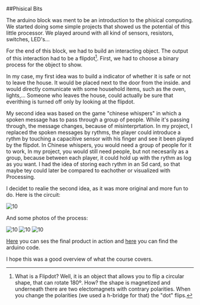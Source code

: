 ##Phisical Bits

The arduino block was ment to be an introduction to the phisical computing. We started doing some simple projects that showed us the potential of this little processor.
We played around with all kind of sensors, resistors, switches, LED's...

For the end of this block, we had to build an interacting object. The output of this interaction had to be a flipdot[^flipdot]. First, we had to choose a binary process for the object to show. 

In my case, my first idea was to build a indicator of whether it is safe or not to leave the house. It would be placed next to the door from the inside.
and would directly comunicate with some household items, such as the oven, lights,... Someone who leaves the house, could actually be sure that everithing is turned off only by looking at the flipdot. 

My second idea was based on the game "chinese whispers" in which a spoken message has to pass through a group of people. While it's passing through, the message changes, because of misinterprtation.
In my project, I replaced the spoken messages by rythms, the player could introduce a rythm by touching a capacitive sensor with his finger and see it been played by the flipdot. In Chinese whispers, you would need a group of people for it to work, In my project, you would still need people, but not necesarily as a group, because between each player, it could hold up with the rythm as log as you want. I had the idea of storing each rythm in an Sd card, so that maybe tey could later be compared to eachother or visualized with Processing.

I decidet to realie the second idea, as it was more original and more fun to do.
Here is the circuit:

![10](http://i.imgur.com/aYH1kDb.png)

And some photos of the process:

![10](http://i.imgur.com/BJA2bXx.jpg)
![10](http://i.imgur.com/GkKHdmk.jpg)
![10](http://i.imgur.com/rn0b2Dt.jpg)

[Here][link5] you can ses the final product in action and [here][link6] you can find the arduino code.

I hope this was a good overview of what the course covers.



[link1]: https://github.com/varusgarcia/Input-Output/blob/master/Algorythm/Algorythm.pde
[link2]: https://docs.google.com/forms/d/1PAwjxJQz2l65CJPxiWn2zA7Dtr0jKwkhc1Q2Oo37FoQ/edit
[link3]: https://varusgarcia.github.io
[link4]: https://github.com/varusgarcia/Input-Output/tree/master/Crowdsourcing
[link5]: https://vimeo.com/123615966
[link6]: https://github.com/varusgarcia/Input-Output/blob/master/Arduino/Arduino_code.ino

[^flipdot]: What is a Flipdot? Well, it is an object that allows you to flip a circular shape, that can rotate 180º. How? the shape is magnetized and underneath there are two electomagnets with contrary polarities. When you change the  polarities (we used a h-bridge for that) the "dot" flips.